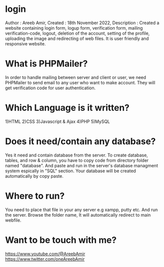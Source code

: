# login
Author : Areeb Amir,
Created : 18th November 2022,
Description : Created a website containing login form, logup form, verification form, mailing verification-code, logout, deletion of the account, setting of the profile, uploading the image and redirecting of web files. It is user friendly and responsive website.

# What is PHPMailer?
In order to handle mailing between server and client or user, we need PHPMailer to send email to any user who want to make account. They will get verification code for user authentication.

# Which Language is it written?
1)HTML
2)CSS
3)Javascript & Ajax
4)PHP
5)MySQL

# Does it need/contain any database?
Yes it need and contain database from the server. To create database, tables, and row & column, you have to copy code from directory folder named "database". And paste and run in the server's database managment system espically in "SQL" section. Your database will be created automatically by copy paste.

# Where to run?
You need to place that file in your any server e.g xampp, putty etc. And run the server. Browse the folder name, It will automatically redirect to main webfile.

# Want to be touch with me?
https://www.youtube.com/@AreebAmir
https://www.twitter.com/oneAreebAmir
